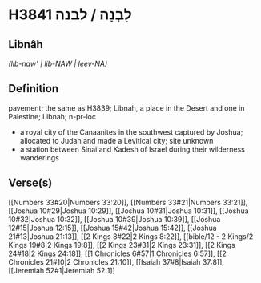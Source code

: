 # H3841 לִבְנָה / לבנה

## Libnâh

_(lib-naw' | lib-NAW | leev-NA)_

## Definition

pavement; the same as H3839; Libnah, a place in the Desert and one in Palestine; Libnah; n-pr-loc

- a royal city of the Canaanites in the southwest captured by Joshua; allocated to Judah and made a Levitical city; site unknown
- a station between Sinai and Kadesh of Israel during their wilderness wanderings

## Verse(s)

[[Numbers 33#20|Numbers 33:20]], [[Numbers 33#21|Numbers 33:21]], [[Joshua 10#29|Joshua 10:29]], [[Joshua 10#31|Joshua 10:31]], [[Joshua 10#32|Joshua 10:32]], [[Joshua 10#39|Joshua 10:39]], [[Joshua 12#15|Joshua 12:15]], [[Joshua 15#42|Joshua 15:42]], [[Joshua 21#13|Joshua 21:13]], [[2 Kings 8#22|2 Kings 8:22]], [[bible/12 - 2 Kings/2 Kings 19#8|2 Kings 19:8]], [[2 Kings 23#31|2 Kings 23:31]], [[2 Kings 24#18|2 Kings 24:18]], [[1 Chronicles 6#57|1 Chronicles 6:57]], [[2 Chronicles 21#10|2 Chronicles 21:10]], [[Isaiah 37#8|Isaiah 37:8]], [[Jeremiah 52#1|Jeremiah 52:1]]